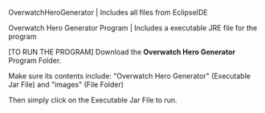 OverwatchHeroGenerator | Includes all files from EclipseIDE

Overwatch Hero Generator Program | Includes a executable JRE file for the program



[TO RUN THE PROGRAM]
Download the **Overwatch Hero Generator** Program Folder.

Make sure its contents include: "Overwatch Hero Generator" (Executable Jar File) and "images" (File Folder)

Then simply click on the Executable Jar File to run.

